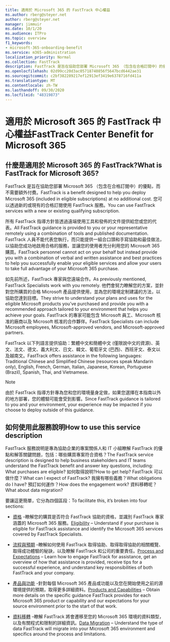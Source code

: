 ```yaml
---
title: 適用於 Microsoft 365 的 FastTrack 中心權益
ms.author: rberg@steyer.net
author: rberg@steyer.net
manager: jimmuir
ms.date: 10/1/20
ms.audience: ITPro
ms.topic: overview
f1_keywords:
- microsoft-365-onboarding-benefit
ms.service: m365-administration
localization_priority: Normal
ms.collection: FastTrack
description: FastTrack 是旨在協助您部署 Microsoft 365 （包含在合格訂閱中）的優點，而不需要額外付費。 您可以透過新的或現有的合格訂閱使用 FastTrack 服務。
ms.openlocfilehash: 02d99cc20d3ac05718740856f5647bcd6442ae31
ms.sourcegitcommit: c2bf382289217ef12913ef3419e6378716fd411a
ms.translationtype: MT
ms.contentlocale: zh-TW
ms.lasthandoff: 09/30/2020
ms.locfileid: "48319873"
---
```

# <a name="fasttrack-center-benefit-for-microsoft-365"></a><span data-ttu-id="6cdc8-104">適用於 Microsoft 365 的 FastTrack 中心權益</span><span class="sxs-lookup"><span data-stu-id="6cdc8-104">FastTrack Center Benefit for Microsoft 365</span></span>

## <a name="what-is-fasttrack-for-microsoft-365"></a><span data-ttu-id="6cdc8-105">什麼是適用於 Microsoft 365 的 FastTrack?</span><span class="sxs-lookup"><span data-stu-id="6cdc8-105">What is FastTrack for Microsoft 365?</span></span>

<span data-ttu-id="6cdc8-106">FastTrack 是旨在協助您部署 Microsoft 365 （包含在合格訂閱中）的優點，而不需要額外付費。</span><span class="sxs-lookup"><span data-stu-id="6cdc8-106">FastTrack is a benefit designed to help you deploy Microsoft 365 (included in eligible subscriptions) at no additional cost.</span></span> <span data-ttu-id="6cdc8-107">您可以透過新的或現有的合格訂閱使用 FastTrack 服務。</span><span class="sxs-lookup"><span data-stu-id="6cdc8-107">You can use FastTrack services with a new or existing qualifying subscription.</span></span>

<span data-ttu-id="6cdc8-108">所有 FastTrack 指導方針皆透過遠端使用工具和發佈的文件提供給您或您的代表。</span><span class="sxs-lookup"><span data-stu-id="6cdc8-108">All FastTrack guidance is provided to you or your representative remotely using a combination of tools and published documentation.</span></span> <span data-ttu-id="6cdc8-109">FastTrack 人員不能代表您執行，而只能提供一組合口頭和手寫協助和最佳做法，以協助您成功地啟用合格的服務，並讓您的使用者充分利用您的 Microsoft 365 購買。</span><span class="sxs-lookup"><span data-stu-id="6cdc8-109">FastTrack personnel cannot act on your behalf but instead provide you with a combination of verbal and written assistance and best practices to help you successfully enable your eligible services and allow your users to take full advantage of your Microsoft 365 purchase.</span></span>

<span data-ttu-id="6cdc8-110">如先前所述，FastTrack 專家與您遠端合作。</span><span class="sxs-lookup"><span data-stu-id="6cdc8-110">As previously mentioned, FastTrack Specialists work with you remotely.</span></span> <span data-ttu-id="6cdc8-111">他們會努力瞭解您的方案，並針對您所購買的合格 Microsoft 產品提供使用，並為您的環境定制建議的方法，以協助您達到目標。</span><span class="sxs-lookup"><span data-stu-id="6cdc8-111">They strive to understand your plans and uses for the eligible Microsoft products you’ve purchased and provide you with a recommended approach tailored to your environment that helps you achieve your goals.</span></span> <span data-ttu-id="6cdc8-112">FastTrack 的專家可能包含 Microsoft 員工、Microsoft 核准的廠商以及 Microsoft 核准的合作夥伴。</span><span class="sxs-lookup"><span data-stu-id="6cdc8-112">FastTrack Specialists can include Microsoft employees, Microsoft-approved vendors, and Microsoft-approved partners.</span></span>

<span data-ttu-id="6cdc8-113">FastTrack 以下列語言提供協助：繁體中文和簡體中文 (僅限說中文的資源)、英文、法文、德文、義大利文、日文、韓文、葡萄牙文 (巴西)、西班牙文、泰文以及越南文。</span><span class="sxs-lookup"><span data-stu-id="6cdc8-113">FastTrack offers assistance in the following languages: Traditional Chinese and Simplified Chinese (resources speak Mandarin only), English, French, German, Italian, Japanese, Korean, Portuguese (Brazil), Spanish, Thai, and Vietnamese.</span></span>

> [!NOTE]
> <span data-ttu-id="6cdc8-114">由於 FastTrack 指導方針專為您和您的環境量身定做，如果您選擇在本指南以外的地方部署，您的體驗可能會受到影響。</span><span class="sxs-lookup"><span data-stu-id="6cdc8-114">Since FastTrack guidance is tailored to you and your environment, your experience may be impacted if you choose to deploy outside of this guidance.</span></span>

## <a name="how-to-use-this-service-description"></a><span data-ttu-id="6cdc8-115">如何使用此服務說明</span><span class="sxs-lookup"><span data-stu-id="6cdc8-115">How to use this service description</span></span>

<span data-ttu-id="6cdc8-116">FastTrack 服務說明是專為協助企業的專案關係人和 IT 小組瞭解 FastTrack 的優點和解答關鍵問題，包括：哪些購買專案符合資格？</span><span class="sxs-lookup"><span data-stu-id="6cdc8-116">The FastTrack service description is designed to help business stakeholders and IT teams understand the FastTrack benefit and answer key questions, including: What purchases are eligible?</span></span> <span data-ttu-id="6cdc8-117">如何取得說明?</span><span class="sxs-lookup"><span data-stu-id="6cdc8-117">How to get help?</span></span> <span data-ttu-id="6cdc8-118">FastTrack 可以做什麼？</span><span class="sxs-lookup"><span data-stu-id="6cdc8-118">What can I expect of FastTrack?</span></span> <span data-ttu-id="6cdc8-119">我擁有哪些義務？</span><span class="sxs-lookup"><span data-stu-id="6cdc8-119">What obligations do I have?</span></span> <span data-ttu-id="6cdc8-120">預訂如何運作？</span><span class="sxs-lookup"><span data-stu-id="6cdc8-120">How does the engagement work?</span></span> <span data-ttu-id="6cdc8-121">資料移轉呢？</span><span class="sxs-lookup"><span data-stu-id="6cdc8-121">What about data migration?</span></span>

<span data-ttu-id="6cdc8-122">要讓這更簡單，它分為四個區段：</span><span class="sxs-lookup"><span data-stu-id="6cdc8-122">To facilitate this, it’s broken into four sections:</span></span>

  - <span data-ttu-id="6cdc8-123">[資格](eligibility.md) –瞭解您的購買是否符合 FastTrack 協助的資格，並識別 FastTrack 專家涵蓋的 Microsoft 365 服務。</span><span class="sxs-lookup"><span data-stu-id="6cdc8-123">[Eligibility](eligibility.md) – Understand if your purchase is eligible for FastTrack assistance and identify the Microsoft 365 services covered by FastTrack Specialists.</span></span>

  - <span data-ttu-id="6cdc8-124">[流程與預期](process-and-expectations.md) –瞭解如何使用 FastTrack 取得協助、取得取得協助的相關概覽、取得成功體驗的秘訣，以及瞭解 FastTrack 和公司的重要責任。</span><span class="sxs-lookup"><span data-stu-id="6cdc8-124">[Process and Expectations](process-and-expectations.md) – Learn how to engage FastTrack for assistance, get an overview of how that assistance is provided, receive tips for a successful experience, and understand key responsibilities of both FastTrack and your company.</span></span>

  - <span data-ttu-id="6cdc8-125">[產品與功能](products-and-capabilities.md) -針對每個 Microsoft 365 產品或功能以及您在開始使用之前的源環境提供的預期，取得更多詳細資料。</span><span class="sxs-lookup"><span data-stu-id="6cdc8-125">[Products and Capabilities](products-and-capabilities.md) – Obtain more details on the specific guidance FastTrack provides for each Microsoft 365 product or capability and our expectations for your source environment prior to the start of that work.</span></span>

  - <span data-ttu-id="6cdc8-126">[資料移轉](data-migration.md) –瞭解 FastTrack 將會遷移至您的 Microsoft 365 環境的資料類型，以及有關程式和限制的詳細資訊。</span><span class="sxs-lookup"><span data-stu-id="6cdc8-126">[Data Migration](data-migration.md) – Understand the type of data FastTrack will migrate into your Microsoft 365 environment and specifics around the process and limitations.</span></span>
